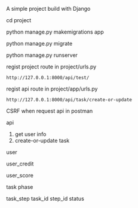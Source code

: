 A simple project build with Django



cd project 

python manage.py makemigrations app

python manage.py migrate


python manage.py runserver

regist project route in project/urls.py

```
http://127.0.0.1:8000/api/test/     
```
regist api route in project/app/urls.py

```
http://127.0.0.1:8000/api/task/create-or-update
```

 CSRF when request api in postman

api
1. get user info
2. create-or-update task 


user

user_credit

user_score

task  phase

task_step  task_id step_id status

